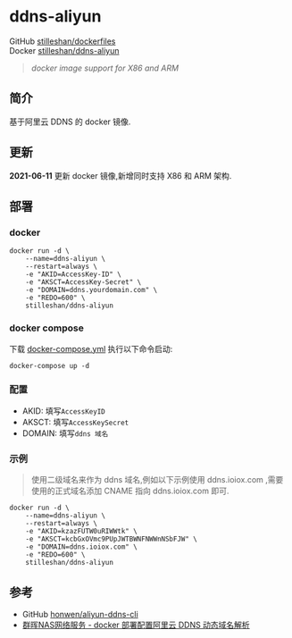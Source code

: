 # ddns-aliyun

GitHub [stilleshan/dockerfiles](https://github.com/stilleshan/dockerfiles)  
Docker [stilleshan/ddns-aliyun](https://hub.docker.com/r/stilleshan/ddns-aliyun)
> *docker image support for X86 and ARM*

## 简介
基于阿里云 DDNS 的 docker 镜像.

## 更新
**2021-06-11** 更新 docker 镜像,新增同时支持 X86 和 ARM 架构.

## 部署
### docker
```shell
docker run -d \
    --name=ddns-aliyun \
    --restart=always \
    -e "AKID=AccessKey-ID" \
    -e "AKSCT=AccessKey-Secret" \
    -e "DOMAIN=ddns.yourdomain.com" \
    -e "REDO=600" \
    stilleshan/ddns-aliyun
```

### docker compose
下载 [docker-compose.yml](https://raw.githubusercontent.com/stilleshan/dockerfiles/main/ddns-aliyun/docker-compose.yml) 执行以下命令启动:
```shell
docker-compose up -d
```

### 配置
- AKID: 填写`AccessKeyID`
- AKSCT: 填写`AccessKeySecret`
- DOMAIN: 填写`ddns 域名`

### 示例
> 使用二级域名来作为 ddns 域名,例如以下示例使用 ddns.ioiox.com ,需要使用的正式域名添加 CNAME 指向 ddns.ioiox.com 即可.
```shell
docker run -d \
    --name=ddns-aliyun \
    --restart=always \
    -e "AKID=kzazFUTW0uRIWWtk" \
    -e "AKSCT=kcbGxOVmc9PUpJWTBWNFNWWnNSbFJW" \
    -e "DOMAIN=ddns.ioiox.com" \
    -e "REDO=600" \
    stilleshan/ddns-aliyun
```

## 参考
- GitHub [honwen/aliyun-ddns-cli](https://github.com/honwen/aliyun-ddns-cli)
- [群晖NAS网络服务 - docker 部署配置阿里云 DDNS 动态域名解析](https://www.ioiox.com/archives/29.html)

